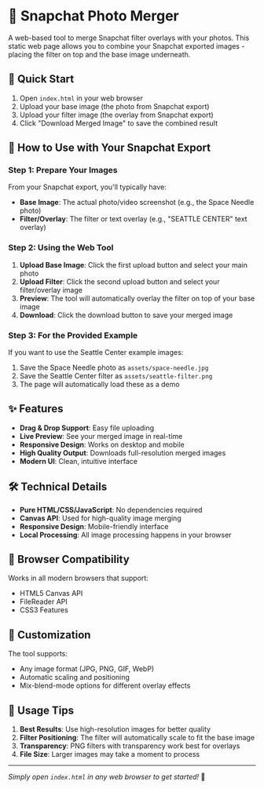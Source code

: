 # 📸 Snapchat Photo Merger

A web-based tool to merge Snapchat filter overlays with your photos. This static web page allows you to combine your Snapchat exported images - placing the filter on top and the base image underneath.

## 🚀 Quick Start

1. Open `index.html` in your web browser
2. Upload your base image (the photo from Snapchat export)
3. Upload your filter image (the overlay from Snapchat export)  
4. Click "Download Merged Image" to save the combined result

## 📁 How to Use with Your Snapchat Export

### Step 1: Prepare Your Images
From your Snapchat export, you'll typically have:
- **Base Image**: The actual photo/video screenshot (e.g., the Space Needle photo)
- **Filter/Overlay**: The filter or text overlay (e.g., "SEATTLE CENTER" text overlay)

### Step 2: Using the Web Tool
1. **Upload Base Image**: Click the first upload button and select your main photo
2. **Upload Filter**: Click the second upload button and select your filter/overlay image  
3. **Preview**: The tool will automatically overlay the filter on top of your base image
4. **Download**: Click the download button to save your merged image

### Step 3: For the Provided Example
If you want to use the Seattle Center example images:
1. Save the Space Needle photo as `assets/space-needle.jpg`
2. Save the Seattle Center filter as `assets/seattle-filter.png`
3. The page will automatically load these as a demo

## ✨ Features

- **Drag & Drop Support**: Easy file uploading
- **Live Preview**: See your merged image in real-time
- **Responsive Design**: Works on desktop and mobile
- **High Quality Output**: Downloads full-resolution merged images
- **Modern UI**: Clean, intuitive interface

## 🛠 Technical Details

- **Pure HTML/CSS/JavaScript**: No dependencies required
- **Canvas API**: Used for high-quality image merging
- **Responsive Design**: Mobile-friendly interface
- **Local Processing**: All image processing happens in your browser

## 📱 Browser Compatibility

Works in all modern browsers that support:
- HTML5 Canvas API
- FileReader API
- CSS3 Features

## 🔧 Customization

The tool supports:
- Any image format (JPG, PNG, GIF, WebP)
- Automatic scaling and positioning
- Mix-blend-mode options for different overlay effects

## 🤝 Usage Tips

1. **Best Results**: Use high-resolution images for better quality
2. **Filter Positioning**: The filter will automatically scale to fit the base image
3. **Transparency**: PNG filters with transparency work best for overlays
4. **File Size**: Larger images may take a moment to process

---

*Simply open `index.html` in any web browser to get started!* 🌟

